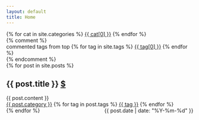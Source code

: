 ```yaml
---
layout: default
title: Home
---
```

<div class="header categories">
    <div>
    {% for cat in site.categories %}
        <a class="topic-category" href="#0">{{ cat[0] }}</a>
    {% endfor %}
    </div>
    {% comment %}
    <div>
    commented tags from top
    {% for tag in site.tags %}
        <a class="topic-tag" href="#0">{{ tag[0] }}</a>
    {% endfor %}
    </div>
    {% endcomment %}
</div>
<div class="posts">
  {% for post in site.posts %}
    <article id="{{ post.title | slugify }}" class="post {% for tag in  post.tags %}{{ tag }} {% endfor %}{{ post.category }}">
      <div class="title">
        <h2>
          {{ post.title }}
          <a title='permalink' class="topic-slug" href="#{{ post.title | slugify }}">$</a>
        </h2>
      </div>
      <div class="entry">
        {{ post.content }}
      </div>
      <div class="tags">
        <a class="tag topic-category" href="#0">{{ post.category }}</a>
        {% for tag in post.tags %}
          <a class="tag topic-tag" href="#0">{{ tag }}</a>
        {% endfor %}
        <span style="float: right;">{{ post.date | date: "%Y-%m-%d" }}</span>
      </div>
    </article>
  {% endfor %}
</div>
